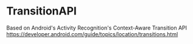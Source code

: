 # TransitionAPI

Based on Android's Activity Recognition's Context-Aware Transition API
https://developer.android.com/guide/topics/location/transitions.html
